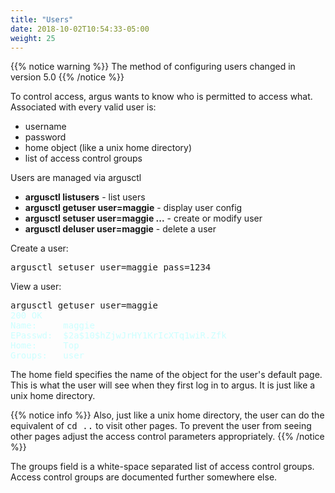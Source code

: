 ```yaml
---
title: "Users"
date: 2018-10-02T10:54:33-05:00
weight: 25
---
```



{{% notice warning %}}
The method of configuring users changed in version 5.0
{{% /notice %}}

To control access, argus wants to know who is permitted to access what. Associated with every valid user is:

*   username
*   password
*   home object (like a unix home directory)
*   list of access control groups

Users are managed via argusctl

*   **argusctl listusers** - list users
*   **argusctl getuser user=maggie** - display user config
*   **argusctl setuser user=maggie ...** - create or modify user
*   **argusctl deluser user=maggie** - delete a user

Create a user:
<pre>
argusctl setuser user=maggie pass=1234
</pre>

View a user:
<pre>
argusctl getuser user=maggie
<font color="#ccffff">200 OK
Name:     maggie
EPasswd:  $2a$10$hZjwJrHY1KrIcXTq1wiR.Zfk
Home:     Top
Groups:   user
</font></pre>

The home field specifies the name of the object for the user's default page. This is what the user will see when they first log in to argus. It is just like a unix home directory.

{{% notice info %}}
Also, just like a unix home directory, the user can do the equivalent of <tt>cd ..</tt> to visit other pages. To prevent the user from seeing other pages adjust the access control parameters appropriately.
{{% /notice %}}

The groups field is a white-space separated list of access control groups. Access control groups are documented further somewhere else.

